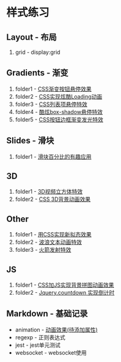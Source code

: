 # 样式练习

## Layout - 布局
1. grid - display:grid

## Gradients - 渐变

1. folder1 - [CSS渐变按钮悬停效果](https://muyangaisha.github.io/style-practice/Gradients/folder1/test.html)
2. folder2 - [CSS实现炫酷Loading动画](https://muyangaisha.github.io/style-practice/Gradients/folder2/test.html)
3. folder3 - [CSS列表项悬停特效](https://muyangaisha.github.io/style-practice/Gradients/folder3/test.html)
4. folder4 - [酷炫box-shadow悬停特效](https://muyangaisha.github.io/style-practice/Gradients/folder4/test.html)
5. folder5 - [CSS按钮边框渐变发光特效](https://muyangaisha.github.io/style-practice/Gradients/folder5/test.html)

## Slides - 滑块

1. folder1 - [滑块百分比的有趣应用](https://muyangaisha.github.io/style-practice/Slides/folder1/test.html)


## 3D

1. folder1 - [3D视频立方体特效](https://muyangaisha.github.io/style-practice/3D/folder1/test.html)
2. folder2 - [CSS 3D背景动画效果](https://muyangaisha.github.io/style-practice/3D/folder2/test.html)

## Other

1. folder1 - [用CSS实现新拟态效果](https://muyangaisha.github.io/style-practice/Other/folder1/test.html)
2. folder2 - [波浪文本动画特效](https://muyangaisha.github.io/style-practice/Other/folder2/test.html)
3. folder3 - [火箭发射特效](https://muyangaisha.github.io/style-practice/Other/folder3/test.html)


## JS

1. folder1 - [CSS加JS实现背景拼图动画效果](https://muyangaisha.github.io/style-practice/JS/folder1/test.html)
1. folder2 - [Jquery.countdown 实现倒计时](https://muyangaisha.github.io/style-practice/JS/folder2/test.html)

## Markdown - 基础记录

- animation - [动画效果(待添加属性)](https://www.w3school.com.cn/css3/css3_animation.asp)
- regexp - 正则表达式
- jest - jest单元测试
- websocket - websocket使用
